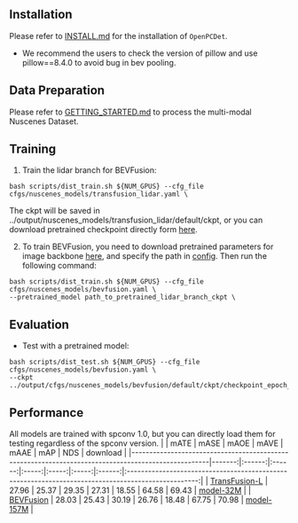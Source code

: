 
## Installation

Please refer to [INSTALL.md](../INSTALL.md) for the installation of `OpenPCDet`.
* We recommend the users to check the version of pillow and use pillow==8.4.0 to avoid bug in bev pooling.

## Data Preparation
Please refer to [GETTING_STARTED.md](../GETTING_STARTED.md) to process the multi-modal Nuscenes Dataset.

## Training

1.  Train the lidar branch for BEVFusion:
```shell
bash scripts/dist_train.sh ${NUM_GPUS} --cfg_file cfgs/nuscenes_models/transfusion_lidar.yaml \
```
The ckpt will be saved in ../output/nuscenes_models/transfusion_lidar/default/ckpt, or you can download pretrained checkpoint directly form [here](https://drive.google.com/file/d/1cuZ2qdDnxSwTCsiXWwbqCGF-uoazTXbz/view?usp=share_link).

2.  To train BEVFusion, you need to download pretrained parameters for image backbone [here](https://drive.google.com/file/d/1v74WCt4_5ubjO7PciA5T0xhQc9bz_jZu/view?usp=share_link), and specify the path in [config](../../tools/cfgs/nuscenes_models/bevfusion.yaml#L88). Then run the following command:
```shell
bash scripts/dist_train.sh ${NUM_GPUS} --cfg_file cfgs/nuscenes_models/bevfusion.yaml \
--pretrained_model path_to_pretrained_lidar_branch_ckpt \
```
## Evaluation
* Test with a pretrained model:
```shell
bash scripts/dist_test.sh ${NUM_GPUS} --cfg_file  cfgs/nuscenes_models/bevfusion.yaml \
--ckpt ../output/cfgs/nuscenes_models/bevfusion/default/ckpt/checkpoint_epoch_6.pth
```

## Performance
All models are trained with spconv 1.0, but you can directly load them for testing regardless of the spconv version.
|                                                                                                    |   mATE |  mASE  |  mAOE  | mAVE  | mAAE  |  mAP  |  NDS   |                                              download                                              | 
|----------------------------------------------------------------------------------------------------|-------:|:------:|:------:|:-----:|:-----:|:-----:|:------:|:--------------------------------------------------------------------------------------------------:|
| [TransFusion-L](../../tools/cfgs/nuscenes_models/transfusion_lidar.yaml)   |  27.96 | 	25.37 | 	29.35 | 27.31 | 18.55 | 64.58 | 69.43  | [model-32M](https://drive.google.com/file/d/1cuZ2qdDnxSwTCsiXWwbqCGF-uoazTXbz/view?usp=share_link) |
| [BEVFusion](../../tools/cfgs/nuscenes_models/bevfusion.yaml)   |  28.03 | 	25.43 | 	30.19 | 26.76 | 18.48 | 67.75 | 70.98  | [model-157M](https://drive.google.com/file/d/1X50b-8immqlqD8VPAUkSKI0Ls-4k37g9/view?usp=share_link) |
